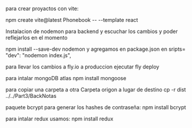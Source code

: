 para crear proyactos con vite:

npm create vite@latest Phonebook -- --template react

Instalacion de nodemon para backend y escuchar los cambios y poder reflejarlos en el momento

npm install --save-dev nodemon
y agregamos en package.json en sripts= "dev": "nodemon index.js",

para llevar los cambios a fly.io a produccion ejecutar
fly deploy

para intalar mongoDB atlas
npm install mongoose

para copiar una carpeta a otra
Carpeta origon a lugar de destino
cp -r dist ../../Part3/BackNotas

paquete bcrypt para generar los hashes de contraseña:
npm install bcrypt

para intalar redux usamos:
npm install redux
